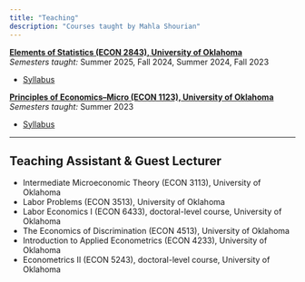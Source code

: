 ```yaml
---
title: "Teaching"
description: "Courses taught by Mahla Shourian"
---
```



[**Elements of Statistics (ECON 2843), University of Oklahoma**](https://ou-public.courseleaf.com/courses/econ/)  
_Semesters taught:_ Summer 2025, Fall 2024, Summer 2024, Fall 2023 
- [Syllabus](/Syllabus_ECON_2843.pdf)

[**Principles of Economics–Micro (ECON 1123), University of Oklahoma**](https://ou-public.courseleaf.com/courses/econ/)  
_Semesters taught:_ Summer 2023  
- [Syllabus](/Syllabus_ECON_1123.pdf)

---

## Teaching Assistant & Guest Lecturer

- Intermediate Microeconomic Theory (ECON 3113), University of Oklahoma  
- Labor Problems (ECON 3513), University of Oklahoma
- Labor Economics I (ECON 6433), doctoral-level course, University of Oklahoma  
- The Economics of Discrimination (ECON 4513), University of Oklahoma  
- Introduction to Applied Econometrics (ECON 4233), University of Oklahoma  
- Econometrics II (ECON 5243), doctoral-level course, University of Oklahoma
